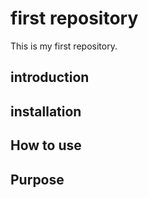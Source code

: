 # first repository
This is my first repository.

## introduction

## installation

## How to use

## Purpose
